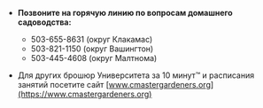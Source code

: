 - **Позвоните на горячую линию по вопросам домашнего садоводства:**
  - 503-655-8631 (округ Клакамас)
  - 503-821-1150 (округ Вашингтон)
  - 503-445-4608 (округ Малтнома)

- Для других брошюр Университета за 10 минут™ и расписания занятий посетите сайт [www.cmastergardeners.org](https://www.cmastergardeners.org)
